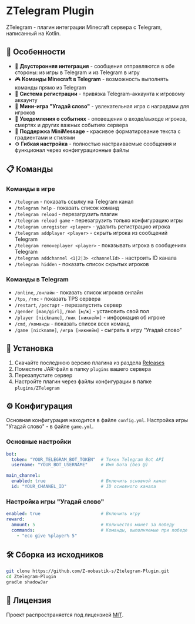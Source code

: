 # ZTelegram Plugin

ZTelegram - плагин интеграции Minecraft сервера с Telegram, написанный на Kotlin.

## 🌟 Особенности

- 🔄 **Двусторонняя интеграция** - сообщения отправляются в обе стороны: из игры в Telegram и из Telegram в игру
- 🎮 **Команды Minecraft в Telegram** - возможность выполнять команды прямо из Telegram
- 👥 **Система регистрации** - привязка Telegram-аккаунта к игровому аккаунту
- 🎲 **Мини-игра "Угадай слово"** - увлекательная игра с наградами для игроков
- 🔔 **Уведомления о событиях** - оповещения о входе/выходе игроков, смертях и других важных событиях сервера
- 🎨 **Поддержка MiniMessage** - красивое форматирование текста с градиентами и стилями
- ⚙️ **Гибкая настройка** - полностью настраиваемые сообщения и функционал через конфигурационные файлы

## 📋 Команды

### Команды в игре
- `/telegram` - показать ссылку на Telegram канал
- `/telegram help` - показать список команд
- `/telegram reload` - перезагрузить плагин
- `/telegram reload game` - перезагрузить только конфигурацию игры
- `/telegram unregister <player>` - удалить регистрацию игрока
- `/telegram addplayer <player>` - скрыть игрока из сообщений Telegram
- `/telegram removeplayer <player>` - показывать игрока в сообщениях Telegram
- `/telegram addchannel <1|2|3> <channelId>` - настроить ID канала
- `/telegram hidden` - показать список скрытых игроков

### Команды в Telegram
- `/online`, `/онлайн` - показать список игроков онлайн
- `/tps`, `/тпс` - показать TPS сервера
- `/restart`, `/рестарт` - перезапустить сервер
- `/gender [man/girl]`, `/пол [м/ж]` - установить свой пол
- `/player [nickname]`, `/ник [никнейм]` - информация об игроке
- `/cmd`, `/команды` - показать список всех команд
- `/game [nickname]`, `/игра [никнейм]` - сыграть в игру "Угадай слово"

## 🔧 Установка

1. Скачайте последнюю версию плагина из раздела [Releases](https://github.com/Z-oobastik-s/Ztelegram-Plugin/releases)
2. Поместите JAR-файл в папку `plugins` вашего сервера
3. Перезапустите сервер
4. Настройте плагин через файлы конфигурации в папке `plugins/ZTelegram`

## ⚙️ Конфигурация

Основная конфигурация находится в файле `config.yml`. Настройка игры "Угадай слово" - в файле `game.yml`.

### Основные настройки

```yaml
bot:
  token: "YOUR_TELEGRAM_BOT_TOKEN"  # Токен Telegram Bot API
  username: "YOUR_BOT_USERNAME"     # Имя бота (без @)

main_channel:
  enabled: true                     # Включить основной канал
  id: "YOUR_CHANNEL_ID"             # ID основного канала
```

### Настройка игры "Угадай слово"

```yaml
enabled: true                       # Включить игру
reward:
  amount: 5                         # Количество монет за победу
  commands:                         # Команды, выполняемые при победе
    - "eco give %player% 5"
```

## 🛠️ Сборка из исходников

```bash
git clone https://github.com/Z-oobastik-s/Ztelegram-Plugin.git
cd Ztelegram-Plugin
gradle shadowJar
```

## 📄 Лицензия

Проект распространяется под лицензией [MIT](LICENSE). 